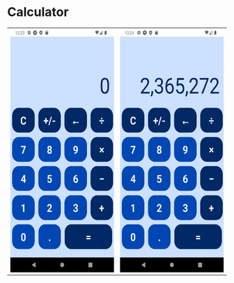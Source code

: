 # Calculator
<table>
  <tr>
    <td><img src="/assets/screenshot.png" width=270 height=560></td>
    <td><img src="/assets/screenshot2.png" width=270 height=560></td>
  </tr>
 </table>
